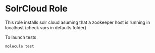 # SolrCloud Role

This role installs solr cloud asuming that a zookeeper host is running in localhost (check vars in defaults folder)

To launch tests

```bash
molecule test
```
